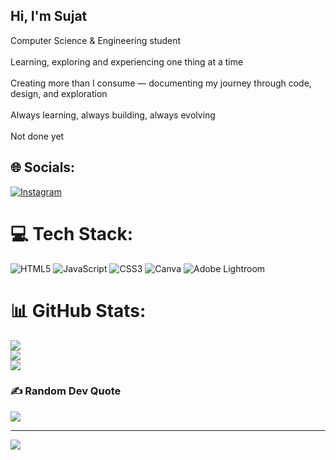 ## Hi, I'm Sujat  

Computer Science & Engineering student <br/>  
Learning, exploring and experiencing one thing at a time<br/>  
Creating more than I consume — documenting my journey through code, design, and exploration<br/>  
Always learning, always building, always evolving<br/>
<br/>
Not done yet<br/>


## 🌐 Socials:
[![Instagram](https://img.shields.io/badge/Instagram-%23E4405F.svg?logo=Instagram&logoColor=white)](https://instagram.com/ig_sujat) 

# 💻 Tech Stack:
![HTML5](https://img.shields.io/badge/html5-%23E34F26.svg?style=for-the-badge&logo=html5&logoColor=white) ![JavaScript](https://img.shields.io/badge/javascript-%23323330.svg?style=for-the-badge&logo=javascript&logoColor=%23F7DF1E) ![CSS3](https://img.shields.io/badge/css3-%231572B6.svg?style=for-the-badge&logo=css3&logoColor=white) ![Canva](https://img.shields.io/badge/Canva-%2300C4CC.svg?style=for-the-badge&logo=Canva&logoColor=white) ![Adobe Lightroom](https://img.shields.io/badge/Adobe%20Lightroom-31A8FF.svg?style=for-the-badge&logo=Adobe%20Lightroom&logoColor=white)
# 📊 GitHub Stats:
![](https://github-readme-stats.vercel.app/api?username=Sujatx&theme=dark&hide_border=false&include_all_commits=true&count_private=false)<br/>
![](https://nirzak-streak-stats.vercel.app/?user=Sujatx&theme=dark&hide_border=false)<br/>
![](https://github-readme-stats.vercel.app/api/top-langs/?username=Sujatx&theme=dark&hide_border=false&include_all_commits=true&count_private=false&layout=compact)

### ✍️ Random Dev Quote
![](https://quotes-github-readme.vercel.app/api?type=horizontal&theme=radical)

---
[![](https://visitcount.itsvg.in/api?id=Sujatx&icon=0&color=0)](https://visitcount.itsvg.in)

<!-- Proudly created with GPRM ( https://gprm.itsvg.in ) -->
